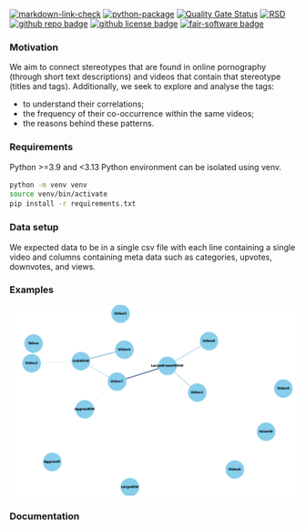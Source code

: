 <!---[![cffconvert](https://github.com/nlesc/python-template/actions/workflows/cffconvert.yml/badge.svg)](https://github.com/nlesc/python-template/actions/workflows/cffconvert.yml)
[![sonarcloud](https://github.com/ptypes-nlesc/data-profiling/actions/workflows/sonarcloud.yml/badge.svg)](https://github.com/ptypes-nlesc/data-profiling/actions/workflows/sonarcloud.yml)
-->
[![markdown-link-check](https://github.com/ptypes-nlesc/stereotype-map/actions/workflows/markdown-link-check.yaml/badge.svg)](https://github.com/ptypes-nlesc/data-profiling/actions/workflows/markdown-link-check.yaml) 
[![python-package](https://github.com/ptypes-nlesc/stereotype-map/actions/workflows/python-package.yml/badge.svg)](https://github.com/ptypes-nlesc/data-profiling/actions/workflows/python-package.yml)
[![Quality Gate Status](https://sonarcloud.io/api/project_badges/measure?project=ptypes-nlesc_data-profiling&metric=alert_status)](https://sonarcloud.io/summary/new_code?id=ptypes-nlesc_data-profiling)
[![RSD](https://img.shields.io/badge/rsd-ptypes-blue)](https://research-software-directory.org/projects/ptypes)
[![github repo badge](https://img.shields.io/badge/github-repo-000.svg?logo=github&labelColor=gray&color=blue)](https://github.com/ptypes-nlesc/stereotype-map)
[![github license badge](https://img.shields.io/github/license/ptypes-nlesc/stereotype-map)](https://github.com/ptypes-nlesc/stereotype-map)
[![fair-software badge](https://img.shields.io/badge/fair--software.eu-%E2%97%8F%20%20%E2%97%8F%20%20%E2%97%8F%20%20%E2%97%8F%20%20%E2%97%8B-yellow)](https://fair-software.eu)

### Motivation
We aim to connect stereotypes that are found in online pornography (through short text descriptions) and videos that contain that stereotype (titles and tags). Additionally, we seek to explore and analyse the tags: 
- to understand their correlations;
- the frequency of their co-occurrence within the same videos;
- the reasons behind these patterns.

### Requirements
Python >=3.9 and <3.13
Python environment can be isolated using venv.

```bash
python -m venv venv
source venv/bin/activate
pip install -r requirements.txt
```

### Data setup
We expected data to be in a single csv file with each line containing a single video and columns containing meta data such as categories, upvotes, downvotes, and views.

### Examples

![alt text](https://github.com/ptypes-nlesc/stereotype-map/blob/main/plots/video_stereotype_graph.png)


### Documentation




